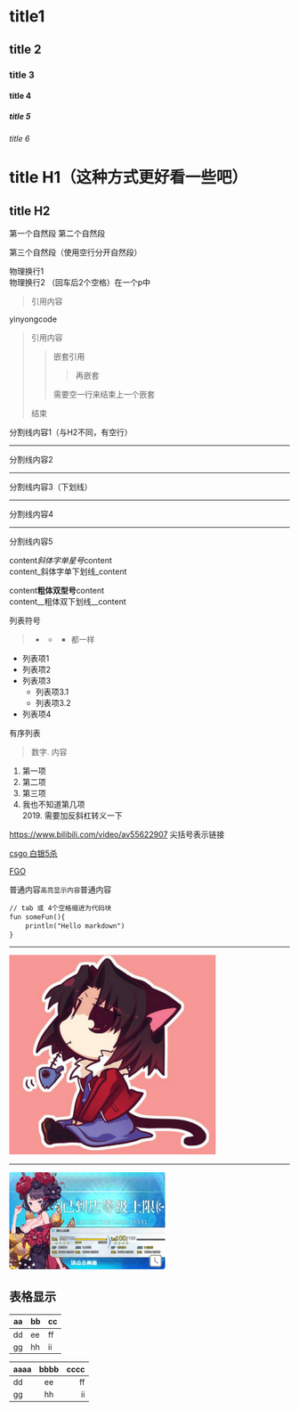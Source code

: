 # title1
## title 2
### title 3
#### title 4
##### title 5
###### title 6


title H1（这种方式更好看一些吧）
===

title H2
---


第一个自然段
第二个自然段

第三个自然段（使用空行分开自然段）

物理换行1  
物理换行2 （回车后2个空格）在一个p中

> 引用内容

yinyongcode


> 引用内容
> > 嵌套引用
> > > 再嵌套  
> > 
> > 需要空一行来结束上一个嵌套
> 
> 结束


分割线内容1（与H2不同，有空行）

---

分割线内容2

***

分割线内容3（下划线）

___

分割线内容4

- - -

分割线内容5

content*斜体字单星号*content  
content_斜体字单下划线_content

content**粗体双型号**content  
content__粗体双下划线__content

列表符号
> * - + 都一样

- 列表项1
- 列表项2
- 列表项3
	- 列表项3.1
	- 列表项3.2
- 列表项4

有序列表
> 数字. 内容

1. 第一项
2. 第二项
3. 第三项
0. 我也不知道第几项  
2019\. 需要加反斜杠转义一下

<https://www.bilibili.com/video/av55622907> 尖括号表示链接

[csgo 白银5杀](https://www.bilibili.com/video/av57169977)

[FGO](https://www.bilibili.com/video/av55294824 "FGO国服FA倍卡阿荣高难2T")


普通内容`高亮显示内容`普通内容

	// tab 或 4个空格缩进为代码块
	fun someFun(){ 
		println("Hello markdown")
	}

---

![两仪式](https://raw.githubusercontent.com/KyleYoung214/hello-world/master/pic/shiki.png "猫式")

---

[![北斋](https://raw.githubusercontent.com/KyleYoung214/hello-world/master/pic/fgoFA.png)](https://www.bilibili.com/video/av55294824 "FGO国服FA倍卡阿荣高难2T")


表格显示
---

aa|bb|cc 
---- | ---- | ----
| dd | ee | ff |
| gg | hh | ii |


| aaaa | bbbb | cccc |
|:---|:----:|---:|
| dd | ee | ff |
| gg | hh | ii |



